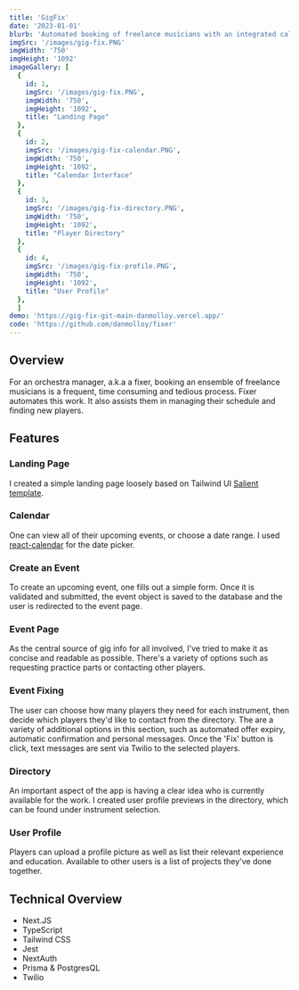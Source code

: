 ```yaml
---
title: 'GigFix'
date: '2023-01-01'
blurb: 'Automated booking of freelance musicians with an integrated calendar and directory'
imgSrc: '/images/gig-fix.PNG'
imgWidth: '750'
imgHeight: '1092'
imageGallery: [
  {
    id: 1,
    imgSrc: '/images/gig-fix.PNG',
    imgWidth: '750',
    imgHeight: '1092',
    title: "Landing Page"
  },
  {
    id: 2,
    imgSrc: '/images/gig-fix-calendar.PNG',
    imgWidth: '750',
    imgHeight: '1092',
    title: "Calendar Interface"
  },
  {
    id: 3,
    imgSrc: '/images/gig-fix-directory.PNG',
    imgWidth: '750',
    imgHeight: '1092',
    title: "Player Directory"
  },
  {
    id: 4,
    imgSrc: '/images/gig-fix-profile.PNG',
    imgWidth: '750',
    imgHeight: '1092',
    title: "User Profile"
  },
  ]
demo: 'https://gig-fix-git-main-danmolloy.vercel.app/'
code: 'https://github.com/danmolloy/fixer'
---
```

## Overview
For an orchestra manager, a.k.a a fixer, booking an ensemble of freelance musicians is a frequent, time consuming and tedious process. Fixer automates this work. It also assists them in managing their schedule and finding new players.

## Features
### Landing Page
I created a simple landing page loosely based on Tailwind UI [Salient template](https://salient.tailwindui.com/).




### Calendar
One can view all of their upcoming events, or choose a date range. I used [react-calendar](https://github.com/wojtekmaj/react-calendar) for the date picker. 



### Create an Event
To create an upcoming event, one fills out a simple form. Once it is validated and submitted, the event object is saved to the database and the user is redirected to the event page. 



### Event Page
As the central source of gig info for all involved, I've tried to make it as concise and readable as possible. There's a variety of options such as requesting practice parts or contacting other players.



### Event Fixing
The user can choose how many players they need for each instrument, then decide which players they'd like to contact from the directory. The are a variety of additional options in this section, such as automated offer expiry, automatic confirmation and personal messages. Once the 'Fix' button is click, text messages are sent via Twilio to the selected players.



### Directory 
An important aspect of the app is having a clear idea who is currently available for the work. I created user profile previews in the directory, which can be found under instrument selection.



### User Profile 
Players can upload a profile picture as well as list their relevant experience and education. Available to other users is a list of projects they've done together.



## Technical Overview
* Next.JS
* TypeScript
* Tailwind CSS
* Jest
* NextAuth
* Prisma & PostgresQL
* Twilio